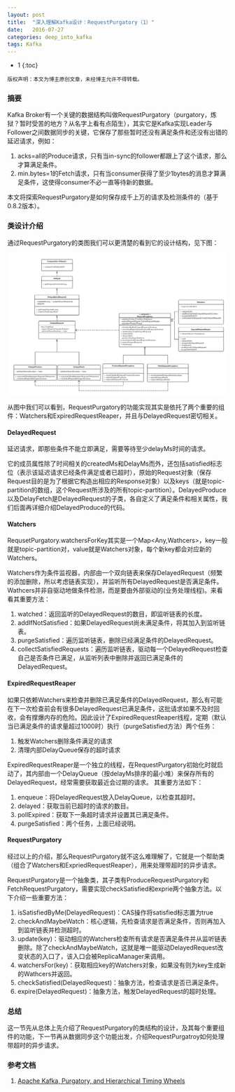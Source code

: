 ```yaml
---
layout: post
title:  "深入理解Kafka设计：RequestPurgatory（1）"
date:   2016-07-27
categories: deep_into_kafka
tags: Kafka
---
```

* 1
{:toc}

```
版权声明：本文为博主原创文章，未经博主允许不得转载。
```

### 摘要
Kafka Broker有一个关键的数据结构叫做RequestPurgatory（purgatory，炼狱？暂时受苦的地方？从名字上看有点陌生），其实它是Kafka实现Leader与Follower之间数据同步的关键，它保存了那些暂时还没有满足条件和还没有出错的延迟请求，例如：

1. acks=all的Produce请求，只有当in-sync的follower都跟上了这个请求，那么才算满足条件。
2. min.bytes=1的Fetch请求，只有当consumer获得了至少1bytes的消息才算满足条件，这使得consumer不必一直等待新的数据。

本文将探索RequestPurgatory是如何保存成千上万的请求及检测条件的（基于0.8.2版本）。

### 类设计介绍

通过RequestPurgatory的类图我们可以更清楚的看到它的设计结构，见下图：

![RequestPurgatory类图](/public/img/deep_into_kafka_request_purgatory_1_1.png)

从图中我们可以看到，RequestPurgatory的功能实现其实是依托了两个重要的组件：Watchers和ExpiredRequestReaper，并且与DelayedRequest密切相关。

#### DelayedRequest

延迟请求，即那些条件不能立即满足，需要等待至少delayMs时间的请求。

它的成员属性除了时间相关的createdMs和DelayMs而外，还包括satisfied标志位（表示该延迟请求已经条件满足或者已超时），原始的Request对象（保存Request目的是为了根据它构造出相应的Response对象）以及keys（就是topic-partition的数组，这个Request所涉及的所有topic-partition）。DelayedProduce以及DelayFetch是DelayedRequest的子类，各自定义了满足条件和相关属性，我们后面再详细介绍DelayedProduce的代码。

#### Watchers

RequsetPurgatory.watchersForKey其实是一个Map<Any,Wathcers>，key一般就是topic-partition对，value就是Watchers对象，每个新key都会对应新的Watchers。

Watchers作为条件监视器，内部由一个双向链表来保存DelayedRequest（频繁的添加删除，所以考虑链表实现），并监听所有DelayedRequest是否满足条件。Wathcers并非自驱动地做条件检测，而是要由外部驱动的(业务处理线程)。来看看其重要方法：

1. watched：返回监听的DelayedRequest的数目，即监听链表的长度。
2. addIfNotSatisfied：如果DelayedRequest尚未满足条件，将其加入到监听链表。
3. purgeSatisfied：遍历监听链表，删除已经满足条件的DelayedRequest。
4. collectSatisfiedRequests：遍历监听链表，驱动每一个DelayedRequest检查自己是否条件已满足，从监听列表中删除并返回已满足条件的DelayedRequest。


#### ExpiredRequestReaper

如果只依赖Watchers来检查并删除已满足条件的DelayedRequest，那么有可能在下一次检查前会有很多DelayedRequest已满足条件，这批请求如果不及时回收，会有撑爆内存的危险。因此设计了ExpiredRequestReaper线程，定期（默认当已满足条件的请求量超过1000时）执行（purgeSatisfied方法）两个任务：

1. 触发Watchers删除条件满足的请求
2. 清理内部DelayQueue保存的超时请求

ExpiredRequestReaper是一个独立的线程，在RequestPurgatory初始化时就启动了，其内部由一个DelayQueue（按delayMs排序的最小堆）来保存所有的DelayedRequest，经常需要获取最近会过期的请求。
其重要方法如下：

1. enqueue：将DelayedRequest放入DelayQueue，以检查其超时。
2. delayed：获取当前已超时的请求的数目。
3. pollExpired：获取下一条超时请求并设置其已满足条件。
4. purgeSatisfied：两个任务，上面已经说明。

#### RequestPurgatory

经过以上的介绍，那么RequestPurgatory就不这么难理解了，它就是一个帮助类（组合了Watchers和ExpriedRequestReaper），用来处理带超时的异步请求。

RequestPurgatory是一个抽象类，其子类有ProduceRequestPurgatory和FetchRequestPurgatory，需要实现checkSatisfied和exprie两个抽象方法。以下介绍一些重要方法：

1. isSatisfiedByMe(DelayedRequest)：CAS操作将satisfied标志置为true
2. checkAndMaybeWatch：核心逻辑，先检查请求是否满足条件，否则再加入到监听链表并检测超时。
3. update(key)：驱动相应的Watchers检查所有请求是否满足条件并从监听链表删除。除了checkAndMaybeWatch，这就是唯一能驱动DelayedRequest改变状态的入口了，该入口会被ReplicaManager来调用。
4. watchersFor(key)：获取相应key的Watchers对象，如果没有则为key生成新的Wathcers并返回。
5. checkSatisfied(DelayedRequest)：抽象方法，检查请求是否已满足条件。
6. expire(DelayedRequest)：抽象方法，触发DelayedRequest的超时处理。

### 总结

这一节先从总体上先介绍了RequestPurgatory的类结构的设计，及其每个重要组件的功能，下一节再从数据同步这个功能出发，介绍RequestPurgatroy如何处理带超时的异步请求。

### 参考文档
1. [Apache Kafka, Purgatory, and Hierarchical Timing Wheels](http://www.confluent.io/blog/apache-kafka-purgatory-hierarchical-timing-wheels)